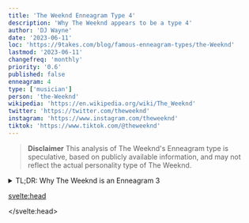 ```yaml
---
title: 'The Weeknd Enneagram Type 4'
description: 'Why The Weeknd appears to be a type 4'
author: 'DJ Wayne'
date: '2023-06-11'
loc: 'https://9takes.com/blog/famous-enneagram-types/the-Weeknd'
lastmod: '2023-06-11'
changefreq: 'monthly'
priority: '0.6'
published: false
enneagram: 4
type: ['musician']
person: 'the-Weeknd'
wikipedia: 'https://en.wikipedia.org/wiki/The_Weeknd'
twitter: 'https://twitter.com/theweeknd'
instagram: 'https://www.instagram.com/theweeknd'
tiktok: 'https://www.tiktok.com/@theweeknd'
---
```


<!-- <script>
	import  PopCard  from "$lib/components/atoms/PopCard.svelte";
</script>
<div
	style="display: flex;
    justify-content: center;
    margin: 1rem 0;
	"
>
	<PopCard
		image={`/types/7s/${'The- Weeknd'}.webp`}
		showIcon={false}
		enneagramType=""
		displayText="The Weeknd"
		subtext=""
	/>
</div> -->

> **Disclaimer** This analysis of The Weeknd's Enneagram type is speculative, based on publicly available information, and may not reflect the actual personality type of The Weeknd.

<details>
<summary class="accordion">TL;DR: Why The Weeknd is an Enneagram 3</summary>
<div class="panel">
<ul>
<li></li>
<li></li>
<li></li>
<li></li>
</ul>
  </div>
</details>

<p class="firstLetter"></p>

<svelte:head>

</svelte:head>
